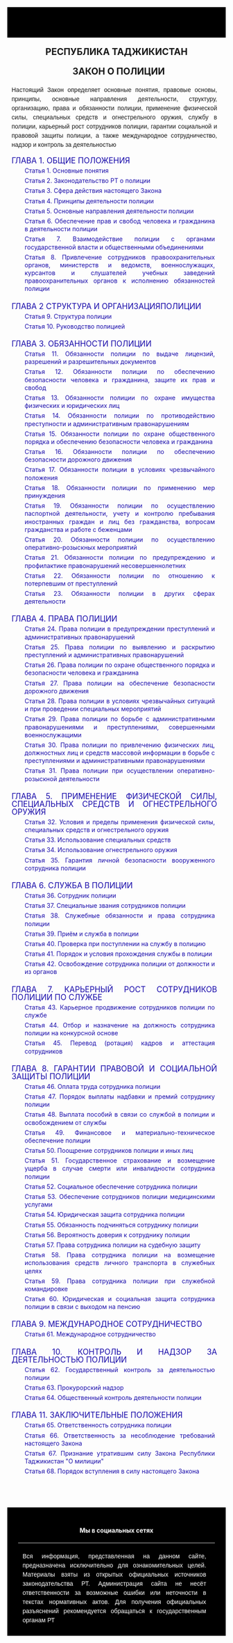 <!DOCTYPE html>
<html lang="ru">
<head>
  <link rel="stylesheet" href="https://cdnjs.cloudflare.com/ajax/libs/font-awesome/6.6.0/css/all.min.css">
  <link rel="stylesheet" href="https://cdn.jsdelivr.net/npm/bootstrap@5.3.8/dist/css/bootstrap.min.css">
  <meta charset="UTF-8">
  <meta name="viewport" content="width=device-width, initial-scale=1.0">
  <title>Информационный сайт про зк РТ</title>
  <style>
     #kand {
    padding: 5%;
    color: white;
    text-align: center;
    background-color: black;
    /*background-image: url('https://i.ibb.co/0ykHyyrR/image.png');*/
    }
    .lin {
      border: none;
      height: 1px;
      background-color: #ccc;
      margin: 20px 0;
      margin-left: auto;
      margin-right: auto;
      
    }
.social-icons {
  display: flex;
  justify-content: center;
  margin-top: 20px;
}

.social-icons a {
  color: gray;          /* цвет иконки */
  font-size: 36px;      /* размер */
  text-decoration: none;
  transition: color 0.3s;
}

.social-icons a:hover {
  color: #0088cc;       /* фирменный цвет Telegram при наведении */
}
     #G1, #G2, #G3, #G4, #G5, #G6, #G7, #G8, #G9, #G10, #G11 {
      display: block;
      text-decoration: none;
      margin: 0px 0px 0px 10px;
      line-height: 1;
      font-size: 18px;
      color: #1a0dab;
      text-align: justify;
      }
    }
     .navbar-brand {
     color: white;
    }
    #ZAG1 {
      text-align: center;
      margin: 20px 0px 20px 0px;
    }
    #ZAG2 {
      text-align: center;
      margin: 0px 0px 20px 10px;
    }
    p {
      margin: 0px 20px 0px 10px;
      line-height: 1.5;
      text-align: justify;
      font-family: Arial;
    }
    .container {
      max-width: 900px;
      font-size: 20px;
      text-align: left;
      margin: 0px 20px 0px 0px;
    }
     .cn {
     max-width: 1600px;
     text-align: left;
     margin: 0px 20px 0px 0px;
     }
     img {
       position: center;
     }
    #GG1, #GG2, #GG3, #GG4, #GG5, #GG6, #GG7, #GG8, #G2G1, #G2G2, #G3G1, #G3G2, #G3G3, #G3G4, #G3G5, #G3G6, #G3G7, #G3G8, #G3G9, #G3G10, #G3G11, #G3G12, #G3G13, #G4G1, #G4G2, #G4G3, #G4G4, #G4G5, #G4G6, #G4G7, #G4G8, #G5G, #G5G1, #G5G2, #G5G3, #G6G, #G6G1, #G6G2, #G6G3, #G6G4, #G6G5, #G6G6, #G7G, #G7G1, #G7G2, #G8G, #G8G1, #G8G2, #G8G3, #G8G4, #G8G5, #G8G6, #G8G7, #G8G8, #G8G9, #G8G10, #G9G, #G10G, #G10G1, #G10G2, #G11G, #G11G1, #G11G2, #G11G3 {
      display: block;
      margin: 5px 5px 5px 40px;
      line-height: 1.3;
      text-align: justify;
      text-decoration: none;
      color: #1a0dab;
    }
      }
    }
    </style>
</head>
<body>
  <style>
    body { 
    background-image: url('https://i.ibb.co/mCjZPyzp/140px-Police-of-Tajikistan.png');
     background-size: 25%;
     background-repeat: no-repeat;
     background-attachment: fixed;
     background-position: center;
     widht: 20%;
    }
</style>
  <div class="panel">
    <nav style="background-color: black; height: 70px;">
  <div class="container-fluid">
    <a class="navbar-brand"></a>
  </div>
</nav>
    <h2 id = "ZAG1" >РЕСПУБЛИКА ТАДЖИКИСТАН</h2>
  <h2 id = "ZAG2" >ЗАКОН О ПОЛИЦИИ</h2>
  <p>Настоящий Закон определяет основные понятия, правовые основы, принципы, основные направления деятельности, структуру, организацию, права и обязанности полиции, применение физической силы, специальных средств и огнестрельного оружия, службу в полиции, карьерный рост сотрудников полиции, гарантии социальной и правовой защиты полиции, а также международное сотрудничество, надзор и контроль за деятельностью</p><br>
  <div class="cn">    
  <a id = "G1" href = "../GK.html/GK.html"> ГЛАВА 1. ОБЩИЕ ПОЛОЖЕНИЯ</a>
  <a id = "GG1" href = "../GK.html/GK.html">Статья 1. Основные понятия</a>
  <a id = "GG2" href = "../GK.html/GK.html">Статья 2. Законодательство РТ о полиции</a>
  <a id = "GG3" href = "../GK.html/GK.html">Статья 3. Сфера действия настоящего Закона</a>
  <a id = "GG4" href = "../GK.html/GK.html">Статья 4. Принципы деятельности полиции</a>
  <a id = "GG5" href = "../GK.html/GK.html">Статья 5. Основные направления деятельности полиции</a>
  <a id = "GG6" href = "../GK.html/GK.html">Статья 6. Обеспечение прав и свобод человека и гражданина в деятельности полиции</a>
  <a id = "GG7" href = "../GK.html/GK.html">Статья 7. Взаимодействие полиции с органами государственной власти и общественными объединениями</a>
  <a id = "GG8" href = "../GK.html/GK.html">Статья 8. Привлечение сотрудников правоохранительных органов, министерств и ведомств, военнослужащих, курсантов и слушателей учебных заведений правоохранительных органов к исполнению обязанностей полиции</a><br>
  <a id = "G2" href = """>ГЛАВА 2 СТРУКТУРА И ОРГАНИЗАЦИЯПОЛИЦИИ</a>
  <a id = "G2G1" href = "../GK.html/GK.html">Статья 9. Структура полиции</a>
  <a id = "G2G2" href = "../GK.html/GK.html">Статья 10. Руководство полицией</a><br>
  <a id = "G3" href = "/TK.html">ГЛАВА 3. ОБЯЗАННОСТИ ПОЛИЦИИ</a>
  <a id = "G3G1" href = "../GK.html/GK.html">Статья 11. Обязанности полиции по выдаче лицензий, разрешений и разрешительных документов</a>
  <a id = "G3G2" href = "../GK.html/GK.html">Статья 12. Обязанности полиции по обеспечению безопасности человека и гражданина, защите их прав и свобод</a>
  <a id = "G3G3" href = "../GK.html/GK.html">Статья 13. Обязанности полиции по охране имущества физических и юридических лиц</a>
  <a id = "G3G4" href = "../GK.html">Статья 14. Обязанности полиции по противодействию преступности и административным правонарушениям</a>
  <a id = "G3G5" href = "../GK.html/GK.html">Статья 15. Обязанности полиции по охране общественного порядка и обеспечению безопасности человека и гражданина</a>
  <a id = "G3G6" href = "../GK.html/GK.html">Статья 16. Обязанности полиции по обеспечению безопасности дорожного движения</a>
  <a id = "G3G7" href = "../GK.html/GK.html">Статья 17. Обязанности полиции в условиях чрезвычайного положения</a>
  <a id = "G3G8" href = "../GK.html/GK.html">Статья 18. Обязанности полиции по применению мер принуждения</a>
  <a id = "G3G9" href = "../GK.html/GK.html">Статья 19. Обязанности полиции по осуществлению паспортной деятельности, учету и контролю пребывания иностранных граждан и лиц без гражданства, вопросам гражданства и работе с беженцами</a>
  <a id = "G3G10" href = "../GK.html/GK.html">Статья 20. Обязанности полиции по осуществлению оперативно-розыскных мероприятий</a>
  <a id = "G3G11" href = "../GK.html/GK.html">Статья 21. Обязанности полиции по предупреждению и профилактике правонарушений несовершеннолетних</a>
  <a id = "G3G12" href = "../GK.html/GK.html">Статья 22. Обязанности полиции по отношению к потерпевшим от преступлений</a>
  <a id = "G3G13" href = "../GK.html/GK.html">Статья 23. Обязанности полиции в других сферах деятельности</a><br>
  <a id = "G4" href = "/UGK.html">ГЛАВА 4. ПРАВА ПОЛИЦИИ</a>
  <a id = "G4G1" href = "../GK.html/GK.html">Статья 24. Права полиции в предупреждении преступлений и административных правонарушений</a>
  <a id = "G4G2" href = "../GK.html/GK.html">Статья 25. Права полиции по выявлению и раскрытию преступлений и административных правонарушений</a>
  <a id = "G4G3" href = "../GK.html/GK.html">Статья 26. Права полиции по охране общественного порядка и безопасности человека и гражданина</a>
  <a id = "G4G4" href = "../GK.html/GK.html">Статья 27. Права полиции на обеспечение безопасности дорожного движения</a>
  <a id = "G4G5" href = "../GK.html/GK.html">Статья 28. Права полиции в условиях чрезвычайных ситуаций и при проведении специальных мероприятий</a>
  <a id = "G4G6" href = "../GK.html/GK.html">Статья 29. Права полиции по борьбе с административными правонарушениями и преступлениями, совершенными военнослужащими</a>
  <a id = "G4G7" href = "../GK.html/GK.html">Статья 30. Права полиции по привлечению физических лиц, должностных лиц и средств массовой информации в борьбе с преступлениями и административными правонарушениями</a>
  <a id = "G4G8" href = "../GK.html/GK.html">Статья 31. Права полиции при осуществлении оперативно-розыскной деятельности</a><br>
  <a id = "G5" href = "/SK.html">ГЛАВА 5. ПРИМЕНЕНИЕ ФИЗИЧЕСКОЙ СИЛЫ, СПЕЦИАЛЬНЫХ СРЕДСТВ И ОГНЕСТРЕЛЬНОГО ОРУЖИЯ </a>
  <a id = "G5G" href = "../GK.html/GK.html">Статья 32. Условия и пределы применения физической силы, специальных средств и огнестрельного оружия</a>
  <a id = "G5G1" href = "../GK.html/GK.html">Статья 33. Использование специальных средств</a>
  <a id = "G5G2" href = "../GK.html/GK.html">Статья 34. Использование огнестрельного оружия</a>
  <a id = "G5G3" href = "../GK.html/GK.html">Статья 35. Гарантия личной безопасности вооруженного сотрудника полиции</a><br>
  <a id = "G6" href = "/TK.html">ГЛАВА 6. СЛУЖБА В ПОЛИЦИИ</a>
  <a id = "G6G" href = "../GK.html/GK.html">Статья 36. Сотрудник полиции</a>
  <a id = "G6G1" href = "../GK.html/GK.html">Статья 37. Специальные звания сотрудников полиции</a>
  <a id = "G6G2" href = "../GK.html/GK.html">Статья 38. Служебные обязанности и права сотрудника полиции</a>
  <a id = "G6G3" href = "../GK.html/GK.html">Статья 39. Приём и служба в полиции</a>
  <a id = "G6G4" href = "../GK.html/GK.html">Статья 40. Проверка при поступлении на службу в полицию</a>
  <a id = "G6G5" href = "../GK.html/GK.html">Статья 41. Порядок и условия прохождения службы в полиции</a>
  <a id = "G6G6" href = "../GK.html/GK.html">Статья 42. Освобождение сотрудника полиции от должности и из органов</a><br>
  <a id = "G7" href = "/UGK.html">ГЛАВА 7. КАРЬЕРНЫЙ РОСТ СОТРУДНИКОВ ПОЛИЦИИ ПО СЛУЖБЕ</a>
  <a id = "G7G" href = "../GK.html/GK.html">Статья 43. Карьерное продвижение сотрудников полиции по службе</a>
  <a id = "G7G1" href = "../GK.html/GK.html">Статья 44. Отбор и назначение на должность сотрудника полиции на конкурсной основе</a>
  <a id = "G7G2" href = "../GK.html/GK.html">Статья 45. Перевод (ротация) кадров и аттестация сотрудников</a><br>
  <a id = "G8" href = "/SK.html">ГЛАВА 8. ГАРАНТИИ ПРАВОВОЙ И СОЦИАЛЬНОЙ ЗАЩИТЫ ПОЛИЦИИ</a>
  <a id = "G8G" href = "../GK.html/GK.html">Статья 46. Оплата труда сотрудника полиции</a>
  <a id = "G8G" href = "../GK.html/GK.html">Статья 47. Порядок выплаты надбавки и премий сотруднику полиции</a>
  <a id = "G8G" href = "../GK.html/GK.html">Статья 48. Выплата пособий в связи со службой в полиции и освобождением от службы</a>
  <a id = "G8G" href = "../GK.html/GK.html">Статья 49. Финансовое и материально-техническое обеспечение полиции</a>
  <a id = "G8G" href = "../GK.html/GK.html">Статья 50. Поощрение сотрудников полиции и иных лиц</a>
  <a id = "G8G1" href = "../GK.html/GK.html">Статья 51. Государственное страхование и возмещение ущерба в случае смерти или инвалидности сотрудника полиции</a>
  <a id = "G8G2" href = "../GK.html/GK.html">Статья 52. Социальное обеспечение сотрудника полиции</a>
  <a id = "G8G3" href = "../GK.html/GK.html">Статья 53. Обеспечение сотрудников полиции медицинскими услугами</a>
  <a id = "G8G4" href = "../GK.html/GK.html">Статья 54. Юридическая защита сотрудника полиции</a>
  <a id = "G8G5" href = "../GK.html/GK.html">Статья 55. Обязанность подчиняться сотруднику полиции</a>
  <a id = "G8G6" href = "../GK.html/Gl.html">Статья 56. Вероятность доверия к сотруднику полиции</a>
  <a id = "G8G7" href = "../GK.html/GK.html">Статья 57. Права сотрудника полиции на судебную защиту</a>
  <a id = "G8G8" href = "../GK.html/GK.html">Статья 58. Права сотрудника полиции на возмещение использования средств личного транспорта в служебных целях</a>
  <a id = "G8G9" href = "../GK.html/GK.html">Статья 59. Права сотрудника полиции при служебной командировке</a>
  <a id = "G8G10" href = "../GK.html/GK.html">Статья 60. Юридическая и социальная защита сотрудника полиции в связи с выходом на пенсию</a><br>
  <a id = "G9" href = "/TK.html">ГЛАВА 9. МЕЖДУНАРОДНОЕ СОТРУДНИЧЕСТВО</a>
  <a id = "G9G" href = "../GK.html/GK.html">Статья 61. Международное сотрудничество</a><br>
  <a id = "G10" href = "/UGK.html">ГЛАВА 10. КОНТРОЛЬ И НАДЗОР ЗА ДЕЯТЕЛЬНОСТЬЮ ПОЛИЦИИ</a>
  <a id = "G10G" href = "../GK.html/GK.html">Статья 62. Государственный контроль за деятельностью полиции</a>
  <a id = "G10G1" href = "../GK.html/GK.html">Статья 63. Прокурорский надзор</a>
  <a id = "G10G2" href = "../GK.html/GK.html">Статья 64. Общественный контроль деятельности полиции</a><br>
  <a id = "G11" href = "/SK.html">ГЛАВА 11. ЗАКЛЮЧИТЕЛЬНЫЕ ПОЛОЖЕНИЯ</a>
  <a id = "G11G" href = "../GK.html/GK.html">Статья 65. Ответственность сотрудника полиции</a>
  <a id = "G11G1" href = "../GK.html/GK.html">Статья 66. Ответственность за несоблюдение требований настоящего Закона</a>
  <a id = "G11G2" href = "../GK.html/GK.html">Статья 67. Признание утратившим силу Закона Республики Таджикистан "О милиции"</a>
  <a id = "G11G3" href = "../GK.html/GK.html">Статья 68. Порядок вступления в силу настоящего Закона</a><br><br><br><br>
  </div>  
  </div>
</div>
</div
</div>
    <div id="kand">
  <h4>Мы в социальных сетях</h4>
  <div class="social-icons">
  <a href="https://t.me/sud_tj" target="_blank" rel="noopener noreferrer">
    <i class="fa-brands fa-telegram"></i>
  </a>
</div>
  <div class="lin">
    
  </div>
  <div class="inf">
    <p>Вся информация, представленная на данном сайте, предназначена исключительно для ознакомительных целей. Материалы взяты из открытых официальных источников законодательства РТ. Администрация сайта не несёт ответственности за возможные ошибки или неточности в текстах нормативных актов. Для получения официальных разъяснений рекомендуется обращаться к государственным органам РТ</p>
  </div>
  </div>
  </div>
</body>
  </html>
